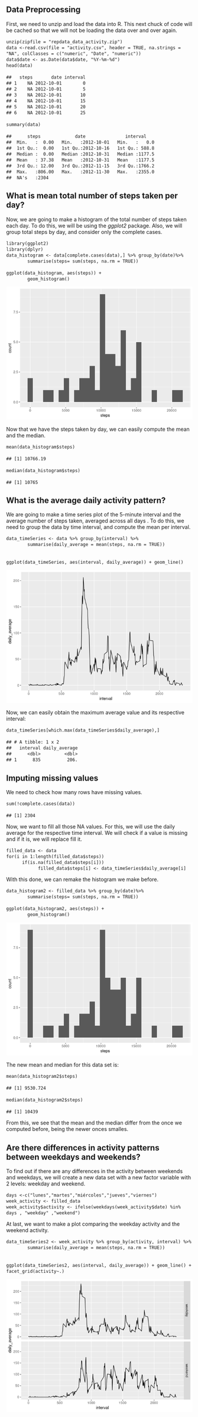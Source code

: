 Data Preprocessing
------------------

First, we need to unzip and load the data into R. This next chuck of
code will be cached so that we will not be loading the data over and
over again.

    unzip(zipfile = "repdata_data_activity.zip")
    data <-read.csv(file = "activity.csv", header = TRUE, na.strings = "NA", colClasses = c("numeric", "Date", "numeric"))
    data$date <- as.Date(data$date, "%Y-%m-%d")
    head(data)

    ##   steps       date interval
    ## 1    NA 2012-10-01        0
    ## 2    NA 2012-10-01        5
    ## 3    NA 2012-10-01       10
    ## 4    NA 2012-10-01       15
    ## 5    NA 2012-10-01       20
    ## 6    NA 2012-10-01       25

    summary(data)

    ##      steps             date               interval     
    ##  Min.   :  0.00   Min.   :2012-10-01   Min.   :   0.0  
    ##  1st Qu.:  0.00   1st Qu.:2012-10-16   1st Qu.: 588.8  
    ##  Median :  0.00   Median :2012-10-31   Median :1177.5  
    ##  Mean   : 37.38   Mean   :2012-10-31   Mean   :1177.5  
    ##  3rd Qu.: 12.00   3rd Qu.:2012-11-15   3rd Qu.:1766.2  
    ##  Max.   :806.00   Max.   :2012-11-30   Max.   :2355.0  
    ##  NA's   :2304

What is mean total number of steps taken per day?
-------------------------------------------------

Now, we are going to make a histogram of the total number of steps taken
each day. To do this, we will be using the *ggplot2* package. Also, we
will group total steps by day, and consider only the complete cases.

    library(ggplot2)
    library(dplyr)
    data_histogram <- data[complete.cases(data),] %>% group_by(date)%>%
            summarise(steps= sum(steps, na.rm = TRUE))

    ggplot(data_histogram, aes(steps)) + 
            geom_histogram()

![](PA1_template_files/figure-markdown_strict/plot-1.png)

Now that we have the steps taken by day, we can easily compute the mean
and the median.

    mean(data_histogram$steps)

    ## [1] 10766.19

    median(data_histogram$steps)

    ## [1] 10765

What is the average daily activity pattern?
-------------------------------------------

We are going to make a time series plot of the 5-minute interval and the
average number of steps taken, averaged across all days . To do this, we
need to group the data by time interval, and compute the mean per
interval.

    data_timeSeries <- data %>% group_by(interval) %>%
            summarise(daily_average = mean(steps, na.rm = TRUE))


    ggplot(data_timeSeries, aes(interval, daily_average)) + geom_line()

![](PA1_template_files/figure-markdown_strict/unnamed-chunk-1-1.png)

Now, we can easily obtain the maximum average value and its respective
interval:

    data_timeSeries[which.max(data_timeSeries$daily_average),]

    ## # A tibble: 1 x 2
    ##   interval daily_average
    ##      <dbl>         <dbl>
    ## 1      835          206.

Imputing missing values
-----------------------

We need to check how many rows have missing values.

    sum(!complete.cases(data))

    ## [1] 2304

Now, we want to fill all those NA values. For this, we will use the
daily average for the respective time interval. We will check if a value
is missing and if it is, we will replace fill it.

    filled_data <- data
    for(i in 1:length(filled_data$steps))
          if(is.na(filled_data$steps[i]))
                filled_data$steps[i] <- data_timeSeries$daily_average[i]

With this done, we can remake the histogram we make before.

    data_histogram2 <- filled_data %>% group_by(date)%>%
            summarise(steps= sum(steps, na.rm = TRUE))

    ggplot(data_histogram2, aes(steps)) + 
            geom_histogram()

![](PA1_template_files/figure-markdown_strict/unnamed-chunk-6-1.png)

The new mean and median for this data set is:

    mean(data_histogram2$steps)

    ## [1] 9530.724

    median(data_histogram2$steps)

    ## [1] 10439

From this, we see that the mean and the median differ from the once we
computed before, being the newer onces smalles.

Are there differences in activity patterns between weekdays and weekends?
-------------------------------------------------------------------------

To find out if there are any differences in the activity between
weekends and weekdays, we will create a new data set with a new factor
variable with 2 levels: weekday and weekend.

    days <-c("lunes","martes","miércoles","jueves","viernes")
    week_activity <- filled_data
    week_activity$activity <- ifelse(weekdays(week_activity$date) %in% days , "weekday" ,"weekend")

At last, we want to make a plot comparing the weekday activity and the
weekend activity.

    data_timeSeries2 <- week_activity %>% group_by(activity, interval) %>%
            summarise(daily_average = mean(steps, na.rm = TRUE))


    ggplot(data_timeSeries2, aes(interval, daily_average)) + geom_line() + facet_grid(activity~.)

![](PA1_template_files/figure-markdown_strict/unnamed-chunk-9-1.png)
